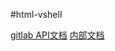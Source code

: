 #html-vshell



[gitlab API文档](https://docs.gitlab.com/ee/api/groups.html)
[内部文档](http://gitlab.alibaba-inc.com/help/api/groups.md)